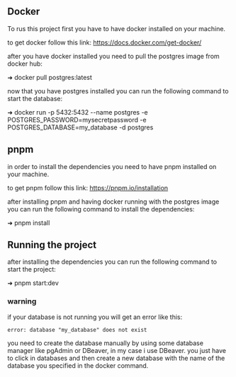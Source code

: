 ## Docker

To rus this project first you have to have docker installed on your machine.

to get docker follow this link: https://docs.docker.com/get-docker/

after you have docker installed you need to pull the postgres image from docker hub:

➜ docker pull postgres:latest

now that you have postgres installed you can run the following command to start the database:

➜ docker run -p 5432:5432 --name postgres -e POSTGRES_PASSWORD=mysecretpassword -e POSTGRES_DATABASE=my_database -d postgres

## pnpm

in order to install the dependencies you need to have pnpm installed on your machine.

to get pnpm follow this link: https://pnpm.io/installation

after installing pnpm and having docker running with the postgres image you can run the following command to install the dependencies:

➜ pnpm install

## Running the project

after installing the dependencies you can run the following command to start the project:

➜ pnpm start:dev

### warning

if your database is not running you will get an error like this:

`error: database "my_database" does not exist`

you need to create the database manually by using some database manager like pgAdmin or DBeaver, in my case i use DBeaver.
you just have to click in databases and then create a new database with the name of the database you specified in the docker command.

